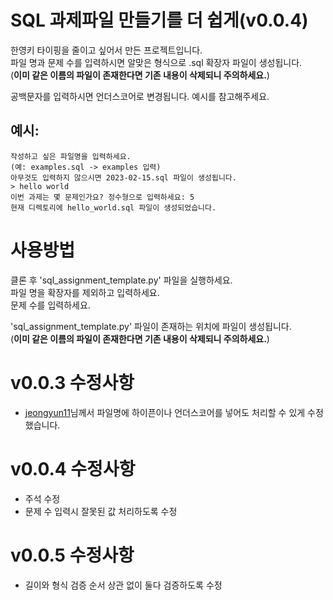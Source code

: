 # SQL 과제파일 만들기를 더 쉽게(v0.0.4)
한영키 타이핑을 줄이고 싶어서 만든 프로젝트입니다.  
파일 명과 문제 수를 입력하시면 알맞은 형식으로 .sql 확장자 파일이 생성됩니다.  
(**이미 같은 이름의 파일이 존재한다면 기존 내용이 삭제되니 주의하세요.**)  

공백문자를 입력하시면 언더스코어로 변경됩니다. 예시를 참고해주세요.

## 예시:
```
작성하고 싶은 파일명을 입력하세요.
(예: examples.sql -> examples 입력)
아무것도 입력하지 않으시면 2023-02-15.sql 파일이 생성됩니다.
> hello world
이번 과제는 몇 문제인가요? 정수형으로 입력하세요: 5
현재 디렉토리에 hello_world.sql 파일이 생성되었습니다.
```

# 사용방법
클론 후 'sql_assignment_template.py' 파일을 실행하세요.  
파일 명을 확장자를 제외하고 입력하세요.  
문제 수를 입력하세요.  

'sql_assignment_template.py' 파일이 존재하는 위치에 파일이 생성됩니다.  
(**이미 같은 이름의 파일이 존재한다면 기존 내용이 삭제되니 주의하세요.**)

# v0.0.3 수정사항
- [jeongyun11](https://github.com/jeongyun11)님께서 파일명에 하이픈이나 언더스코어를 넣어도 처리할 수 있게 수정했습니다.

# v0.0.4 수정사항
- 주석 수정
- 문제 수 입력시 잘못된 값 처리하도록 수정

# v0.0.5 수정사항
- 길이와 형식 검증 순서 상관 없이 둘다 검증하도록 수정